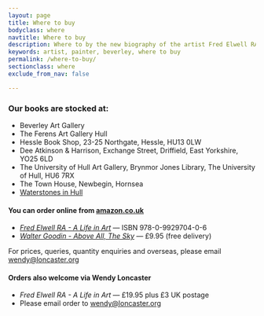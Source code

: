 ```yaml
---
layout: page
title: Where to buy
bodyclass: where
navtitle: Where to buy
description: Where to by the new biography of the artist Fred Elwell RA, a Beverley-based painter.
keywords: artist, painter, beverley, where to buy
permalink: /where-to-buy/
sectionclass: where
exclude_from_nav: false

---
```


### Our books are stocked at:

* Beverley Art Gallery
* The Ferens Art Gallery Hull
* Hessle Book Shop, 23-25 Northgate, Hessle, HU13 0LW
* Dee Atkinson & Harrison, Exchange Street, Driffield, East Yorkshire, YO25 6LD
* The University of Hull Art Gallery, Brynmor Jones Library, The University of Hull, HU6 7RX
* The Town House, Newbegin, Hornsea
* [Waterstones in Hull](https://www.waterstones.com/bookshops/hull "Waterstones in Hull")

#### You can order online from [amazon.co.uk](https://www.amazon.co.uk/Fred-Elwell-R-Perspective-Master/dp/0992970407  "Buy Fred Elwell RA - A Life in Art from Amazon.co.uk")

* <cite>[Fred Elwell RA - A Life in Art](/celebratory-edition/ "Fred Elwell RA - A Life in Art book details")</cite> &mdash; ISBN 978-0-9929704-0-6
* <cite>[Walter Goodin - Above All, The Sky](/goodin/ "Walter Goodin - Above All, The Sky book details")</cite>  &mdash; £9.95 (free delivery)

For prices, queries, quantity enquiries and overseas, please email [wendy@loncaster.org](mailto:wendy@loncaster.org "Email us for quantity enquiries")

#### Orders also welcome via Wendy Loncaster

* <cite>Fred Elwell RA - A Life in Art</cite> — £19.95 plus £3 UK postage
* Please email order to [wendy@loncaster.org](mailto:wendy@loncaster.org "Order enquiry for Fred Elwell RA - A Life in Art")

<!--
* BACS Payment to <b>Loncaster & Shields</b>
* Yorkshire Bank, Beverley • Sort Code <b>05-02-37</b> • Account number <b>27619676</b>
-->
